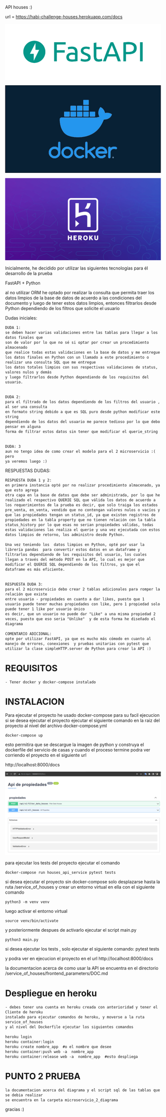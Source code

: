 

API houses :)

url =  https://habi-challenge-houses.herokuapp.com/docs

![alt text](https://github.com/sebas1017/habi_challenge/blob/main/demo_image/fastapi.png?raw=true)


![alt text](https://github.com/sebas1017/habi_challenge/blob/main/demo_image/docker.jpeg?raw=true)

![alt text](https://github.com/sebas1017/habi_challenge/blob/main/demo_image/heroku.png?raw=true)




Inicialmente, he decidido por utilizar las siguientes tecnologías para él
desarrollo de la prueba




FastAPI + Python

al no utilizar ORM he optado por realizar la consulta que permita
traer los datos limpios de la base de datos de acuerdo a las condiciones del documento
y luego de tener estos datos limpios, entonces filtrarlos desde Python dependiendo
de los filtros que solicite el usuario


Dudas iniciales:

    DUDA 1:
    se deben hacer varias validaciones entre las tablas para llegar a los datos finales que 
    son de valor por lo que no sé si optar por crear un procedimiento almacenado
    que realice todas estas validaciones en la base de datos y me entregue los datos finales en Python con un llamado a este procedimiento o realizar una consulta SQL que me entregue
    los datos totales limpios con sus respectivas validaciones de status, valores nulos y demás
    y luego filtrarlos desde Python dependiendo de los requisitos del usuario.


    DUDA 2:
    para el filtrado de los datos dependiendo de los filtros del usuario , al ser una consulta
    en formato string debido a que es SQL puro desde python modificar este string
    dependiendo de los datos del usuario me parece tedioso por lo que debo pensar en alguna
    forma de filtrar estos datos sin tener que modificar el querie_string


    DUDA: 3
    aun no tengo idea de como crear el modelo para el 2 microservicio :( pero
    ya veremos luego :)


RESPUESTAS DUDAS:


    RESPUESTA DUDA 1 y 2:
    en primera instancia opté por no realizar procedimiento almacenado, ya que esto agrega
    otra capa en la base de datos que debe ser administrada, por lo que he realizado el respectivo QUERIE SQL que válida los datos de acuerdo a los requerimientos de la prueba es decir, que solo traiga los estados pre_venta, en_venta, vendido que no contengan valores nulos o vacíos y que las propiedades tengan un status_id, ya que existen registros de propiedades en la tabla property que no tienen relación con la tabla status_history por lo que esas no serian propiedades válidas, todas estas validaciones las realiza el querie y una vez ejecutada con estos datos limpios de retorno, los administro desde Python.
    
    Una vez teniendo los  datos limpios en Python, opté por usar la librería pandas  para convertir estos datos en un dataframe y filtrarlos dependiendo de los requisitos del usuario, los cuales llegan a través del método POST en la API, lo cual es mejor que 
    modificar el QUERIE SQL dependiendo de los filtros, ya que el dataframe es más eficiente.


    RESPUESTA DUDA 3:
    para el 2 microservicio debo crear 2 tablas adicionales para romper la relación que existe
    entre usuario - propiedades en cuanto a dar likes, puesto que 1 usuario puede tener muchas propiedades con like, pero 1 propiedad solo puede tener 1 like por usuario único
    es decir, que un usuario no puede dar "Like" a una misma propiedad 2 veces, puesto que eso seria "Unlike"  y de esta forma he diseñado el diagrama

    COMENTARIO ADICIONAL:
    opte por utilizar FastAPI, ya que es mucho más cómodo en cuanto al manejo de errores, conexiones  y pruebas unitarias con pytest que utilizar la clase simpleHTTP.server de Python para crear la API :)




# REQUISITOS
    - Tener docker y docker-compose instalado

# INSTALACION

Para ejecutar el proyecto he usado docker-compose para su facil ejecucion
si se desea ejecutar el proyecto ejecutar el siguiente comando en la raiz del proyecto
al nivel del archivo docker-compose.yml

    docker-compose up




esto permitira que se descargue la imagen de python y construya el dockerfile del servicio
de casas y cuando el proceso termine podra ver corriendo el proyecto en el siguiente url

http://localhost:8000/docs


![alt text](https://github.com/sebas1017/habi_challenge/blob/main/demo_image/api_run.png?raw=true)


para ejecutar los tests del proyecto ejecutar el comando
   
    docker-compose run houses_api_service pytest tests

si desea ejecutar el proyecto sin docker-compose solo desplazarse hasta la ruta
/service_of_houses   y crear un entorno virtual en ella con el siguiente comando

    python3 -m venv venv  

luego activar el entorno virtual

    source venv/bin/activate

y posteriormente despues de activarlo ejecutar el script main.py

    python3 main.py

si desea ejecutar los tests , solo ejecutar el siguiente comando:
    pytest tests

y podra ver en ejecucion el proyecto en el url http://localhost:8000/docs


la documentacion acerca de como usar la API se encuentra en el directorio
/service_of_houses/frontend_parameters/DOC.md


# Despliegue en heroku
    - debes tener una cuenta en heroku creada con anterioridad y tener el Cliente de heroku
    instalado para ejecutar comandos de heroku, y moverse a la ruta service_of_houses
    y al nivel del Dockerfile ejecutar los siguientes comandos

    heroku login
    heroku container:login
    heroku create nombre_app  #o el nombre que desee
    heroku container:push web -a  nombre_app
    heroku container:release web -a  nombre_app  #esto despliega


# PUNTO 2 PRUEBA
    la documentacion acerca del diagrama y el script sql de las tablas que se debia realizar
    se encuentra en la carpeta microservicio_2_diagrama


gracias :)

